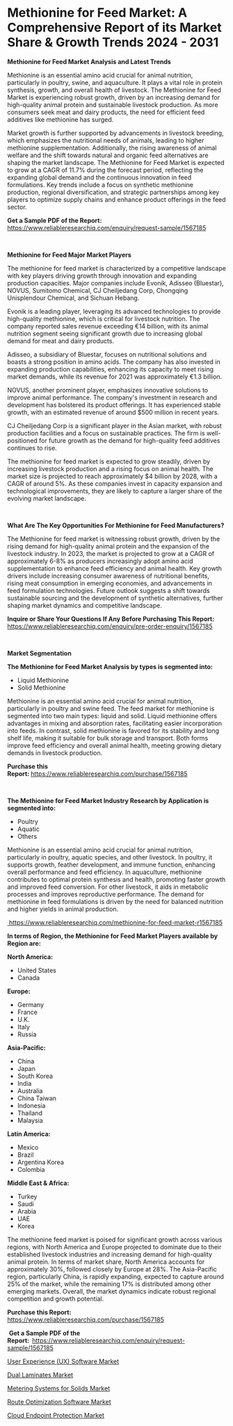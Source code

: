 <p><h1>Methionine for Feed Market: A Comprehensive Report of its Market Share & Growth Trends 2024 - 2031</h1></p><p><strong>Methionine for Feed Market Analysis and Latest Trends</strong></p>
<p><p>Methionine is an essential amino acid crucial for animal nutrition, particularly in poultry, swine, and aquaculture. It plays a vital role in protein synthesis, growth, and overall health of livestock. The Methionine for Feed Market is experiencing robust growth, driven by an increasing demand for high-quality animal protein and sustainable livestock production. As more consumers seek meat and dairy products, the need for efficient feed additives like methionine has surged.</p><p>Market growth is further supported by advancements in livestock breeding, which emphasizes the nutritional needs of animals, leading to higher methionine supplementation. Additionally, the rising awareness of animal welfare and the shift towards natural and organic feed alternatives are shaping the market landscape. The Methionine for Feed Market is expected to grow at a CAGR of 11.7% during the forecast period, reflecting the expanding global demand and the continuous innovation in feed formulations. Key trends include a focus on synthetic methionine production, regional diversification, and strategic partnerships among key players to optimize supply chains and enhance product offerings in the feed sector.</p></p>
<p><strong>Get a Sample PDF of the Report:&nbsp;</strong> <a href="https://www.reliableresearchiq.com/enquiry/request-sample/1567185">https://www.reliableresearchiq.com/enquiry/request-sample/1567185</a></p>
<p>&nbsp;</p>
<p><strong>Methionine for Feed Major Market Players</strong></p>
<p><p>The methionine for feed market is characterized by a competitive landscape with key players driving growth through innovation and expanding production capacities. Major companies include Evonik, Adisseo (Bluestar), NOVUS, Sumitomo Chemical, CJ Cheiljedang Corp, Chongqing Unisplendour Chemical, and Sichuan Hebang.</p><p>Evonik is a leading player, leveraging its advanced technologies to provide high-quality methionine, which is critical for livestock nutrition. The company reported sales revenue exceeding €14 billion, with its animal nutrition segment seeing significant growth due to increasing global demand for meat and dairy products.</p><p>Adisseo, a subsidiary of Bluestar, focuses on nutritional solutions and boasts a strong position in amino acids. The company has also invested in expanding production capabilities, enhancing its capacity to meet rising market demands, while its revenue for 2021 was approximately €1.3 billion.</p><p>NOVUS, another prominent player, emphasizes innovative solutions to improve animal performance. The company's investment in research and development has bolstered its product offerings. It has experienced stable growth, with an estimated revenue of around $500 million in recent years.</p><p>CJ Cheiljedang Corp is a significant player in the Asian market, with robust production facilities and a focus on sustainable practices. The firm is well-positioned for future growth as the demand for high-quality feed additives continues to rise.</p><p>The methionine for feed market is expected to grow steadily, driven by increasing livestock production and a rising focus on animal health. The market size is projected to reach approximately $4 billion by 2028, with a CAGR of around 5%. As these companies invest in capacity expansion and technological improvements, they are likely to capture a larger share of the evolving market landscape.</p></p>
<p>&nbsp;</p>
<p><strong>What Are The Key Opportunities For Methionine for Feed Manufacturers?</strong></p>
<p><p>The Methionine for feed market is witnessing robust growth, driven by the rising demand for high-quality animal protein and the expansion of the livestock industry. In 2023, the market is projected to grow at a CAGR of approximately 6-8% as producers increasingly adopt amino acid supplementation to enhance feed efficiency and animal health. Key growth drivers include increasing consumer awareness of nutritional benefits, rising meat consumption in emerging economies, and advancements in feed formulation technologies. Future outlook suggests a shift towards sustainable sourcing and the development of synthetic alternatives, further shaping market dynamics and competitive landscape.</p></p>
<p><strong>Inquire or Share Your Questions If Any Before Purchasing This Report:</strong> <a href="https://www.reliableresearchiq.com/enquiry/pre-order-enquiry/1567185">https://www.reliableresearchiq.com/enquiry/pre-order-enquiry/1567185</a></p>
<p>&nbsp;</p>
<p><strong>Market Segmentation</strong></p>
<p><strong>The Methionine for Feed Market Analysis by types is segmented into:</strong></p>
<p><ul><li>Liquid Methionine</li><li>Solid Methionine</li></ul></p>
<p><p>Methionine is an essential amino acid crucial for animal nutrition, particularly in poultry and swine feed. The feed market for methionine is segmented into two main types: liquid and solid. Liquid methionine offers advantages in mixing and absorption rates, facilitating easier incorporation into feeds. In contrast, solid methionine is favored for its stability and long shelf life, making it suitable for bulk storage and transport. Both forms improve feed efficiency and overall animal health, meeting growing dietary demands in livestock production.</p></p>
<p><strong>Purchase this Report:&nbsp;</strong><a href="https://www.reliableresearchiq.com/purchase/1567185">https://www.reliableresearchiq.com/purchase/1567185</a></p>
<p>&nbsp;</p>
<p><strong>The Methionine for Feed Market Industry Research by Application is segmented into:</strong></p>
<p><ul><li>Poultry</li><li>Aquatic</li><li>Others</li></ul></p>
<p><p>Methionine is an essential amino acid crucial for animal nutrition, particularly in poultry, aquatic species, and other livestock. In poultry, it supports growth, feather development, and immune function, enhancing overall performance and feed efficiency. In aquaculture, methionine contributes to optimal protein synthesis and health, promoting faster growth and improved feed conversion. For other livestock, it aids in metabolic processes and improves reproductive performance. The demand for methionine in feed formulations is driven by the need for balanced nutrition and higher yields in animal production.</p></p>
<p><a href="https://www.reliableresearchiq.com/methionine-for-feed-market-r1567185">&nbsp;https://www.reliableresearchiq.com/methionine-for-feed-market-r1567185</a></p>
<p><strong>In terms of Region, the Methionine for Feed Market Players available by Region are:</strong></p>
<p>
    <p> <strong> North America: </strong>
        <ul>
            <li>United States</li>
            <li>Canada</li>
        </ul>
        </p> 
    <p> <strong> Europe: </strong>
        <ul>
            <li>Germany</li>
            <li>France</li>
            <li>U.K.</li>
            <li>Italy</li>
            <li>Russia</li>
        </ul>
        </p> 
    <p> <strong> Asia-Pacific: </strong>
        <ul>
            <li>China</li>
            <li>Japan</li>
            <li>South Korea</li>
            <li>India</li>
            <li>Australia</li>
            <li>China Taiwan</li>
            <li>Indonesia</li>
            <li>Thailand</li>
            <li>Malaysia</li>
        </ul>
        </p> 
    <p> <strong> Latin America: </strong>
        <ul>
            <li>Mexico</li>
            <li>Brazil</li>
            <li>Argentina Korea</li>
            <li>Colombia</li>
        </ul>
        </p> 
    <p> <strong> Middle East & Africa: </strong>
        <ul>
            <li>Turkey</li>
            <li>Saudi</li>
            <li>Arabia</li>
            <li>UAE</li>
            <li>Korea</li>
        </ul>
    </p>
    </p>
<p><p>The methionine feed market is poised for significant growth across various regions, with North America and Europe projected to dominate due to their established livestock industries and increasing demand for high-quality animal protein. In terms of market share, North America accounts for approximately 30%, followed closely by Europe at 28%. The Asia-Pacific region, particularly China, is rapidly expanding, expected to capture around 25% of the market, while the remaining 17% is distributed among other emerging markets. Overall, the market dynamics indicate robust regional competition and growth potential.</p></p>
<p><strong>Purchase this Report: </strong><a href="https://www.reliableresearchiq.com/purchase/1567185">https://www.reliableresearchiq.com/purchase/1567185</a></p>
<p>&nbsp;<strong>Get a Sample PDF of the Report:&nbsp;&nbsp;</strong><a href="https://www.reliableresearchiq.com/enquiry/request-sample/1567185">https://www.reliableresearchiq.com/enquiry/request-sample/1567185</a></p>
<p><strong></strong></p>
<p><p><a href="https://medium.com/@jaydawisoky2014/insights-into-the-user-experience-ux-software-industry-market-financial-status-market-size-and-11a8b7e3fed5?postPublishedType=repub">User Experience (UX) Software Market</a></p><p><a href="https://issuu.com/reportprime-2/docs/dual-laminates-market-size-2030.ppt_76722c8507908f">Dual Laminates Market</a></p><p><a href="https://issuu.com/reportprime-2/docs/metering-systems-for-solids-market-_6e3c3dce5e8f24">Metering Systems for Solids Market</a></p><p><a href="https://www.linkedin.com/pulse/route-optimization-software-market-share-analysis-growth-trends-eavxf?trackingId=N9H0hn4uSUWh4KgtccSplg%3D%3D">Route Optimization Software Market</a></p><p><a href="https://www.linkedin.com/pulse/cloud-endpoint-protection-market-share-analysis-growth-trends-yhpcf?trackingId=gVLhXgkuTM%2BqeK1o6AX4ww%3D%3D">Cloud Endpoint Protection Market</a></p></p>